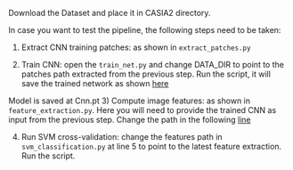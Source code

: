 Download the Dataset and place it in CASIA2 directory.

In case you want to test the pipeline, the following steps need to be taken:

1) Extract CNN training patches: as shown in `extract_patches.py`

2) Train CNN: open the `train_net.py` and change DATA_DIR to point to the patches path extracted from the previous step. Run the script, it will save the trained network as shown [here](https://github.com/kPsarakis/Image-Forgery-Detection-CNN/blob/9dc3f0468cf5f0161f2ac296ece98001a603c1ea/src/train_net.py#L30)

Model is saved at Cnn.pt
3) Compute image features: as shown in `feature_extraction.py`. Here you will need to provide the trained CNN as input from the previous step. Change the path in the following [line](https://github.com/kPsarakis/Image-Forgery-Detection-CNN/blob/9dc3f0468cf5f0161f2ac296ece98001a603c1ea/src/feature_extraction.py#L8)

4) Run SVM cross-validation: change the features path in `svm_classification.py` at line 5 to point to the latest feature extraction. Run the script.
